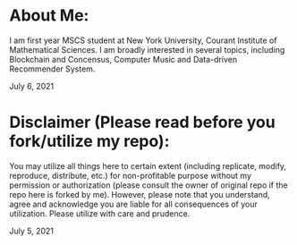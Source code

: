 # About Me:
I am first year MSCS student at New York University, Courant Institute of Mathematical Sciences. I am broadly interested in several topics, including Blockchain and Concensus, Computer Music and Data-driven Recommender System.

July 6, 2021


# Disclaimer (Please read before you fork/utilize my repo):
You may utilize all things here to certain extent (including replicate, modify, reproduce, distribute, etc.) for non-profitable purpose without my permission or authorization (please consult the owner of original repo if the repo here is forked by me). However, please note that you understand, agree and acknowledge you are liable for all consequences of your utilization. Please utilize with care and prudence.

July 5, 2021
